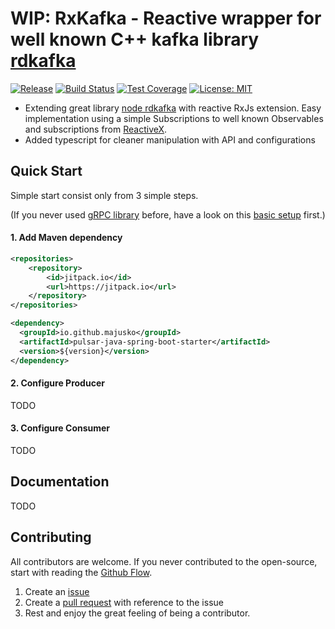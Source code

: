 # WIP: RxKafka - Reactive wrapper for well known C++ kafka library [rdkafka](https://github.com/edenhill/librdkafka)

[![Release](https://jitpack.io/v/majusko/pulsar-java-spring-boot-starter.svg)](https://jitpack.io/#majusko/pulsar-java-spring-boot-starter)
[![Build Status](https://travis-ci.com/majusko/pulsar-java-spring-boot-starter.svg?branch=master)](https://travis-ci.com/majusko/pulsar-java-spring-boot-starter)
[![Test Coverage](https://codecov.io/gh/majusko/pulsar-java-spring-boot-starter/branch/master/graph/badge.svg)](https://codecov.io/gh/majusko/pulsar-java-spring-boot-starter/branch/master)
[![License: MIT](https://img.shields.io/badge/License-MIT-yellow.svg)](https://opensource.org/licenses/MIT)

- Extending great library [node rdkafka](https://github.com/LogNet/grpc-spring-boot-starter) with reactive RxJs extension. Easy implementation using a simple Subscriptions to well known Observables and subscriptions from [ReactiveX](http://reactivex.io/).
- Added typescript for cleaner manipulation with API and configurations

## Quick Start

Simple start consist only from 3 simple steps.

(If you never used [gRPC library](https://github.com/LogNet/grpc-spring-boot-starter) before, have a look on this [basic setup](https://github.com/LogNet/grpc-spring-boot-starter#4-show-case) first.)

#### 1. Add Maven dependency

```xml
<repositories>
    <repository>
        <id>jitpack.io</id>
        <url>https://jitpack.io</url>
    </repository>
</repositories>
```

```xml
<dependency>
  <groupId>io.github.majusko</groupId>
  <artifactId>pulsar-java-spring-boot-starter</artifactId>
  <version>${version}</version>
</dependency>
```

#### 2. Configure Producer

TODO

#### 3. Configure Consumer

TODO

## Documentation

TODO

## Contributing

All contributors are welcome. If you never contributed to the open-source, start with reading the [Github Flow](https://help.github.com/en/github/collaborating-with-issues-and-pull-requests/github-flow).

1. Create an [issue](https://help.github.com/en/github/managing-your-work-on-github/about-issues)
2. Create a [pull request](https://help.github.com/en/github/collaborating-with-issues-and-pull-requests/about-pull-requests) with reference to the issue
3. Rest and enjoy the great feeling of being a contributor.
